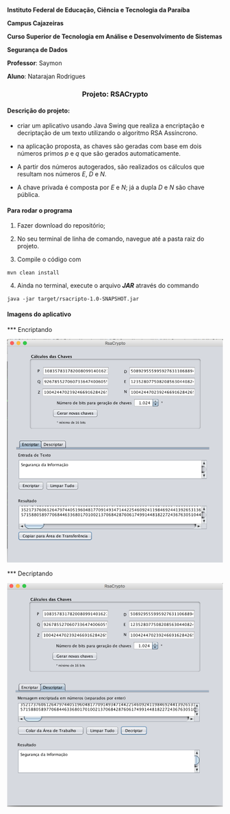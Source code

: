 **Instituto Federal de Educação, Ciência e Tecnologia da Paraíba**

**Campus Cajazeiras**

**Curso Superior de Tecnologia em Análise e Desenvolvimento de Sistemas**

**Segurança de Dados**

**Professor**: Saymon

**Aluno**: Natarajan Rodrigues

<h3 align="center">
  Projeto: RSACrypto
</h3>

#### Descrição do projeto:

- criar um aplicativo usando Java Swing que realiza a encriptação e decriptação de um texto utilizando o algoritmo RSA Assíncrono.

- na aplicação proposta, as chaves são geradas com base em dois números primos *p* e *q* que são gerados automaticamente.

- A partir dos números autogerados, são realizados os cálculos que resultam nos números *E*, *D* e *N*.

- A chave privada é composta por *E* e *N*; já a dupla *D* e *N* são chave pública.

#### Para rodar o programa

1. Fazer download do repositório;

2. No seu terminal de linha de comando, navegue até a pasta raiz do projeto.

3. Compile o código com
```
mvn clean install
```

4. Ainda no terminal, execute o arquivo ***JAR*** através do commando
```
java -jar target/rsacripto-1.0-SNAPSHOT.jar
```


#### Imagens do aplicativo

*** Encriptando

<img src="https://github.com/natarajanrodrigues/rsacrypto/blob/master/crypt.png" width="650">




*** Decriptando

<img src="https://github.com/natarajanrodrigues/rsacrypto/blob/master/decrypt.png" width="650">
